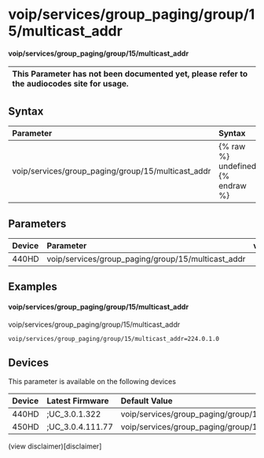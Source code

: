 ﻿---
description: voip/services/group_paging/group/15/multicast_addr
search:
    keywords: ['voip','services','group_paging','group','15','multicast_addr']
---

# voip/services/group_paging/group/15/multicast_addr

#### voip/services/group_paging/group/15/multicast_addr


| This Parameter has not been documented yet, please refer to the audiocodes site for usage.  |
| :--- |

## Syntax
| Parameter | Syntax |
| :--- | :--- |
|voip/services/group_paging/group/15/multicast_addr | {% raw %} undefined {% endraw %} |

## Parameters
|Device|Parameter|value|Description|
|:---|:---|:---|:---|
| 440HD | voip/services/group_paging/group/15/multicast_addr |  |  |

## Examples
#### voip/services/group_paging/group/15/multicast_addr

voip/services/group_paging/group/15/multicast_addr

```
voip/services/group_paging/group/15/multicast_addr=224.0.1.0
```

## Devices
This parameter is available on the following devices

| Device | Latest Firmware | Default Value |
|:---|:---|:---|
| 440HD | ;UC_3.0.1.322 | voip/services/group_paging/group/15/multicast_addr=224.0.1.0 
| 450HD | ;UC_3.0.4.111.77 | voip/services/group_paging/group/15/multicast_addr=224.0.1.0 

(view disclaimer)[disclaimer]
